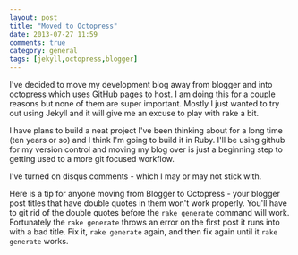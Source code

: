 ```yaml
---
layout: post
title: "Moved to Octopress"
date: 2013-07-27 11:59
comments: true
category: general
tags: [jekyll,octopress,blogger]
---
```

I've decided to move my development blog away from blogger and into octopress which uses GitHub pages to host.  I am doing this for a couple reasons but none of them are super important.  Mostly I just wanted to try out using Jekyll and it will give me an excuse to play with rake a bit.

I have plans to build a neat project I've been thinking about for a long time (ten years or so) and I think I'm going to build it in Ruby.  I'll be using github for my version control and moving my blog over is just a beginning step to getting used to a more git focused workflow.

I've turned on disqus comments - which I may or may not stick with.

Here is a tip for anyone moving from Blogger to Octopress - your blogger post titles that have double quotes in them won't work properly.  You'll have to git rid of the double quotes before the `rake generate` command will work.  Fortunately the `rake generate` throws an error on the first post it runs into with a bad title.  Fix it, `rake generate` again, and then fix again until it `rake generate` works.
